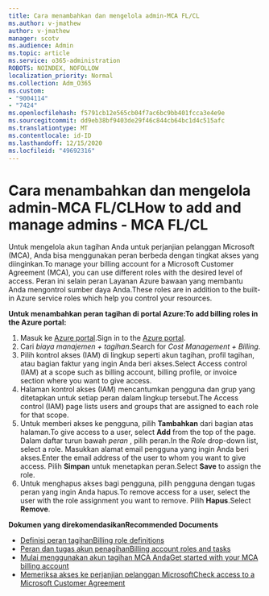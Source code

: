 ```yaml
---
title: Cara menambahkan dan mengelola admin-MCA FL/CL
ms.author: v-jmathew
author: v-jmathew
manager: scotv
ms.audience: Admin
ms.topic: article
ms.service: o365-administration
ROBOTS: NOINDEX, NOFOLLOW
localization_priority: Normal
ms.collection: Adm_O365
ms.custom:
- "9004114"
- "7424"
ms.openlocfilehash: f5791cb12e565cb04f7ac6bc9bb401fcca3e4e9e
ms.sourcegitcommit: dd9eb38bf9403de29f46c844cb64bc1d4c515afc
ms.translationtype: MT
ms.contentlocale: id-ID
ms.lasthandoff: 12/15/2020
ms.locfileid: "49692316"
---
```

# <a name="how-to-add-and-manage-admins---mca-flcl"></a><span data-ttu-id="89f82-102">Cara menambahkan dan mengelola admin-MCA FL/CL</span><span class="sxs-lookup"><span data-stu-id="89f82-102">How to add and manage admins - MCA FL/CL</span></span>

<span data-ttu-id="89f82-103">Untuk mengelola akun tagihan Anda untuk perjanjian pelanggan Microsoft (MCA), Anda bisa menggunakan peran berbeda dengan tingkat akses yang diinginkan.</span><span class="sxs-lookup"><span data-stu-id="89f82-103">To manage your billing account for a Microsoft Customer Agreement (MCA), you can use different roles with the desired level of access.</span></span> <span data-ttu-id="89f82-104">Peran ini selain peran Layanan Azure bawaan yang membantu Anda mengontrol sumber daya Anda.</span><span class="sxs-lookup"><span data-stu-id="89f82-104">These roles are in addition to the built-in Azure service roles which help you control your resources.</span></span>

<span data-ttu-id="89f82-105">**Untuk menambahkan peran tagihan di portal Azure:**</span><span class="sxs-lookup"><span data-stu-id="89f82-105">**To add billing roles in the Azure portal:**</span></span>

1. <span data-ttu-id="89f82-106">Masuk ke [Azure portal](https://portal.azure.com/).</span><span class="sxs-lookup"><span data-stu-id="89f82-106">Sign in to the [Azure portal](https://portal.azure.com/).</span></span>
2. <span data-ttu-id="89f82-107">Cari *biaya manajemen + tagihan*.</span><span class="sxs-lookup"><span data-stu-id="89f82-107">Search for *Cost Management + Billing*.</span></span>
3. <span data-ttu-id="89f82-108">Pilih kontrol akses (IAM) di lingkup seperti akun tagihan, profil tagihan, atau bagian faktur yang ingin Anda beri akses.</span><span class="sxs-lookup"><span data-stu-id="89f82-108">Select Access control (IAM) at a scope such as billing account, billing profile, or invoice section where you want to give access.</span></span>
4. <span data-ttu-id="89f82-109">Halaman kontrol akses (IAM) mencantumkan pengguna dan grup yang ditetapkan untuk setiap peran dalam lingkup tersebut.</span><span class="sxs-lookup"><span data-stu-id="89f82-109">The Access control (IAM) page lists users and groups that are assigned to each role for that scope.</span></span>
5. <span data-ttu-id="89f82-110">Untuk memberi akses ke pengguna, pilih **Tambahkan** dari bagian atas halaman.</span><span class="sxs-lookup"><span data-stu-id="89f82-110">To give access to a user, select **Add** from the top of the page.</span></span> <span data-ttu-id="89f82-111">Dalam daftar turun bawah *peran* , pilih peran.</span><span class="sxs-lookup"><span data-stu-id="89f82-111">In the *Role* drop-down list, select a role.</span></span> <span data-ttu-id="89f82-112">Masukkan alamat email pengguna yang ingin Anda beri akses.</span><span class="sxs-lookup"><span data-stu-id="89f82-112">Enter the email address of the user to whom you want to give access.</span></span> <span data-ttu-id="89f82-113">Pilih **Simpan** untuk menetapkan peran.</span><span class="sxs-lookup"><span data-stu-id="89f82-113">Select **Save** to assign the role.</span></span>
6. <span data-ttu-id="89f82-114">Untuk menghapus akses bagi pengguna, pilih pengguna dengan tugas peran yang ingin Anda hapus.</span><span class="sxs-lookup"><span data-stu-id="89f82-114">To remove access for a user, select the user with the role assignment you want to remove.</span></span> <span data-ttu-id="89f82-115">Pilih **Hapus**.</span><span class="sxs-lookup"><span data-stu-id="89f82-115">Select **Remove**.</span></span>

<span data-ttu-id="89f82-116">**Dokumen yang direkomendasikan**</span><span class="sxs-lookup"><span data-stu-id="89f82-116">**Recommended Documents**</span></span>

- [<span data-ttu-id="89f82-117">Definisi peran tagihan</span><span class="sxs-lookup"><span data-stu-id="89f82-117">Billing role definitions</span></span>](https://docs.microsoft.com/azure/cost-management-billing/manage/understand-mca-roles)
- [<span data-ttu-id="89f82-118">Peran dan tugas akun penagihan</span><span class="sxs-lookup"><span data-stu-id="89f82-118">Billing account roles and tasks</span></span>](https://docs.microsoft.com/azure/cost-management-billing/manage/understand-mca-roles#billing-account-roles-and-tasks)
- [<span data-ttu-id="89f82-119">Mulai menggunakan akun tagihan MCA Anda</span><span class="sxs-lookup"><span data-stu-id="89f82-119">Get started with your MCA billing account</span></span>](https://docs.microsoft.com/azure/cost-management-billing/understand/mca-overview)
- [<span data-ttu-id="89f82-120">Memeriksa akses ke perjanjian pelanggan Microsoft</span><span class="sxs-lookup"><span data-stu-id="89f82-120">Check access to a Microsoft Customer Agreement</span></span>](https://docs.microsoft.com/azure/cost-management-billing/manage/change-credit-card?WT.mc_id=Portal-Microsoft_Azure_Support%22%20%5Cl%20%22manage-credit-cards-for-a-microsoft-customer-agreement%22%20%5Ct%20%22_blank#check-the-type-of-your-account)

